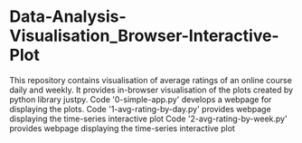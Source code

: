 # Data-Analysis-Visualisation_Browser-Interactive-Plot
This repository contains visualisation of average ratings of an online course daily and weekly. It provides in-browser visualisation of the plots created by python library justpy.
Code '0-simple-app.py' develops a webpage for displaying the plots.
Code '1-avg-rating-by-day.py' provides webpage displaying the time-series interactive plot
Code '2-avg-rating-by-week.py' provides webpage displaying the time-series interactive plot
